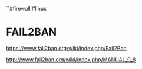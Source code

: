 ´´#firewall #linux 

# FAIL2BAN

https://www.fail2ban.org/wiki/index.php/Fail2Ban

http://www.fail2ban.org/wiki/index.php/MANUAL_0_8